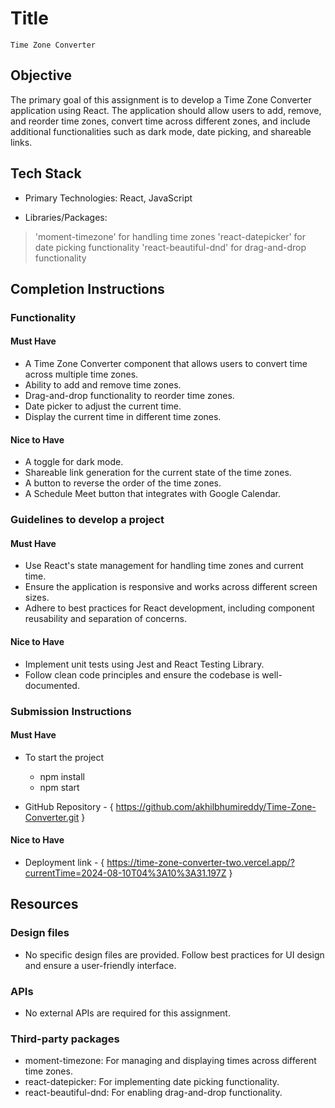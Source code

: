 # Title

    Time Zone Converter

## Objective

The primary goal of this assignment is to develop a Time Zone Converter application using React. The application should allow users to add, remove, and reorder time zones, convert time across different zones, and include additional functionalities such as dark mode, date picking, and shareable links.
    

## Tech Stack

* Primary Technologies: React, JavaScript

* Libraries/Packages:
> 'moment-timezone' for handling time zones
> 'react-datepicker' for date picking functionality
> 'react-beautiful-dnd' for drag-and-drop functionality

## Completion Instructions

### Functionality

#### Must Have

-  A Time Zone Converter component that allows users  to convert time across multiple time zones.
- Ability to add and remove time zones.
- Drag-and-drop functionality to reorder time zones.
- Date picker to adjust the current time.
- Display the current time in different time zones.

#### Nice to Have

- A toggle for dark mode.
- Shareable link generation for the current state of the time zones.
- A button to reverse the order of the time zones.
- A Schedule Meet button that integrates with Google Calendar.

### Guidelines to develop a project

#### Must Have

- Use React's state management for handling time zones and current time.
- Ensure the application is responsive and works across different screen sizes.
- Adhere to best practices for React development, including component reusability and separation of concerns.

#### Nice to Have

- Implement unit tests using Jest and React Testing Library.
- Follow clean code principles and ensure the codebase is well-documented.

### Submission Instructions

#### Must Have
     
* To start the project 

    - npm install
    - npm start 

* GitHub Repository - { https://github.com/akhilbhumireddy/Time-Zone-Converter.git }

#### Nice to Have

- Deployment link - { https://time-zone-converter-two.vercel.app/?currentTime=2024-08-10T04%3A10%3A31.197Z }

## Resources

### Design files

* No specific design files are provided. Follow best practices for UI design and ensure a user-friendly interface.

### APIs

* No external APIs are required for this assignment.

### Third-party packages

- moment-timezone: For managing and displaying times across different time zones.
- react-datepicker: For implementing date picking functionality.
- react-beautiful-dnd: For enabling drag-and-drop functionality.
